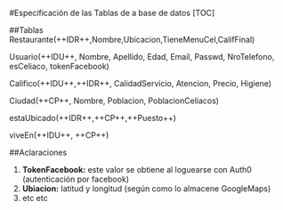 #Especificación de las Tablas de a base de datos
[TOC]

##Tablas
Restaurante(++IDR++,Nombre,Ubicacion,TieneMenuCel,CalifFinal)

Usuario(++IDU++, Nombre, Apellido, Edad, Email, Passwd, NroTelefono, esCeliaco, tokenFacebook)

Califico(++IDU++,++IDR++, CalidadServicio, Atencion, Precio, Higiene)

Ciudad(++CP++, Nombre, Poblacion, PoblacionCeliacos)

estaUbicado(++IDR++,++CP++,++Puesto++)

viveEn(++IDU++, ++CP++)

##Aclaraciones
1. **TokenFacebook:** este valor se obtiene al loguearse con Auth0 (autenticación por facebook)
2. **Ubiacion:** latitud y longitud (según como lo almacene GoogleMaps)
3. etc etc
